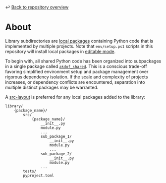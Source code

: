 ↩️ [Back to repository overview](../README.md)

# About
Library subdirectories are [local packages](https://pip.pypa.io/en/stable/topics/local-project-installs) containing Python code that is implemented by multiple projects. Note that `env/setup.ps1` scripts in this repository will install local packages in [editable mode](https://pip.pypa.io/en/stable/topics/local-project-installs/#editable-installs).

To begin with, all shared Python code has been organized into subpackages in a single package called [`akdof_shared`](akdof_shared). This is a conscious trade-off favoring simplified environment setup and package management over rigorous dependency isolation. If the scale and complexity of projects increases, or dependency conflicts are encountered, separation into multiple distinct packages may be warranted. 

A [src-layout](https://setuptools.pypa.io/en/latest/userguide/package_discovery.html#src-layout) is preferred for any local packages added to the library:
```
library/
	{package_name}/
		src/
			{package_name}/
				__init__.py
				module.py
				...
				sub_package_1/
					__init__.py
					module.py
					...
				sub_package_2/
					__init__.py
					module.py
				...
		tests/
		pyproject.toml
```
